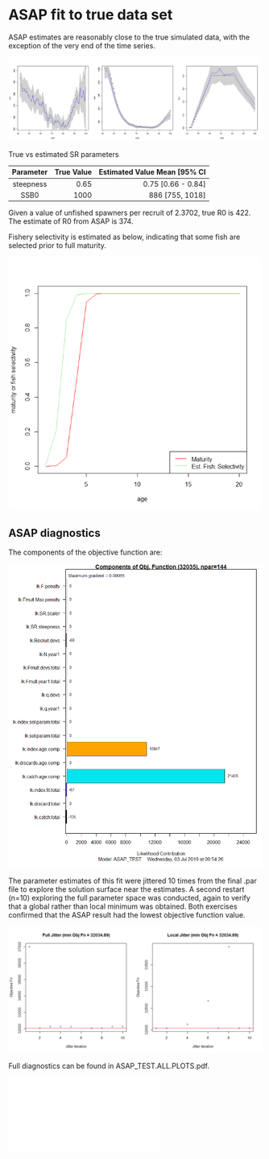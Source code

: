 # ASAP fit to true data set
ASAP estimates are reasonably close to the true simulated data, with the exception of the very end of the time series.

![3panel fit](3panel_true_vs_est.png)

True vs estimated SR parameters

| Parameter | True Value     | Estimated Value Mean [95% CI|
|:---------:|---------------:|----------------:|
| steepness | 0.65           |   0.75  [0.66 - 0.84]        |
| SSB0      | 1000           |   886  [755, 1018]     |


Given a value of unfished spawners per recruit of 2.3702, true R0 is 422.  The estimate of R0 from ASAP is 374.

Fishery selectivity is estimated as below, indicating that some fish are selected prior to full maturity.

![Maturity Fish Sel](Maturity_sel.png)


## ASAP diagnostics

The components of the objective function are: 

![Like comp](Likelihood.Comp.png)


The parameter estimates of this fit were jittered 10 times from the final .par file to explore the solution surface near the estimates.  A second restart (n=10) exploring the full parameter space was conducted, again to verify that a global rather than local minimum was obtained.  Both exercises confirmed that the ASAP result had the lowest objective function value.  

![Jitters](2panel_Jitters.png)

Full diagnostics can be found in ASAP_TEST.ALL.PLOTS.pdf.

![all plots](ASAP_TEST.ALL.PLOTS.pdf)










